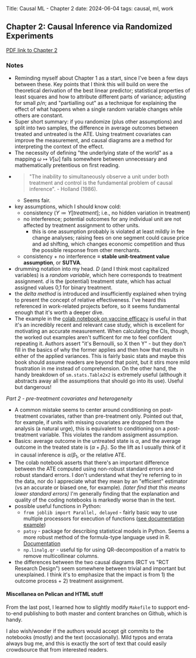 Title: Causal ML - Chapter 2
date: 2024-06-04
tags: causal, ml, work

## Chapter 2: Causal Inference via Randomized Experiments

[PDF link to Chapter 2](https://causalml-book.org/assets/chapters/CausalML_chap_2.pdf)

### Notes

* Reminding myself about Chapter 1 as a start, since I've been a few days between these. Key points that I think this will build on were the theoretical derivation of the best linear predictor; statistical properties of least squares and how to attribute different parts of variance; adjusting for small $p/n$; and "partialling out" as a technique for explaining the effect of what happens when a single random variable changes while others are constant.
* Super short summary: if you randomize (plus other assumptions) and split into two samples, the difference in average outcomes between treated and untreated is the ATE. Using treatment covariates can improve the measurement, and causal diagrams are a method for interpreting the context of the effect.
* The necessity of defining "the underlying state of the world" as a mapping $\omega \mapsto V[\omega]$ falls somewhere between unnecessary and mathematically pretentious on first reading. 
* > "The inability to simultaneously observe a unit under both treatment and control is the fundamental problem of causal inference". - Holland (1986).
    * Seems fair.
* key assumptions, which I should know cold:
    * consistency ($Y \coloneqq Y[treatment]$; i.e., no hidden variation in treatment)
    * no interference; potential outcomes for any individual unit are not affected by treatment assignment to other units. 
        * this is one assumption probably is violated at least mildly in fee change analyses; raising fees on one segment could cause price and ad shifting, which changes economic competition and thus the possible response from other merchants.
    * consistency + no interference $\equiv$ **stable unit-treatment value assumption**, or **SUTVA**.
* drumming notation into my head. $D$ (and I think most capitalized variables) is a *random variable*, which here corresponds to treatment assignment. $d$ is the (potential) treatment state, which has actual assigned values 0,1 for binary treatment. 
* the *delta method* is introduced and insufficiently explained when trying to present the concept of relative effectiveness. I've heard this referenced in work-related projects before, so it seems fundamental enough that it's worth a deeper dive.
* The example in the [colab notebook on vaccine efficacy](https://colab.research.google.com/github/CausalAIBook/MetricsMLNotebooks/blob/main/CM1/python-rct-vaccines.ipynb#scrollTo=g-wCDeWCkYem) is useful in that it's an incredibly recent and relevant case study, which is excellent for motivating an accurate measurement. When calculating the CIs, though, the worked out examples aren't sufficent for me to feel confident repeating it. Authors assert "it's Bernoulli, so X then Y" - but they don't fill in the basics of why the former applies and then how that results in either of the applied variances. This is fairly basic stats and maybe this book should assume readers are beyond that point, but it stirs more mild frustration in me instead of comprehension. On the other hand, the handy breakdown of `sm.stats.Table2x2` is extremely useful (although it abstracts away all the assumptions that should go into its use). Useful but dangerous! 

*Part 2 - pre-treatment covariates and heterogeneity*

* A common mistake seems to center around conditioning on post-treatment covariates, rather than pre-treatment only. Pointed out that, for example, if units with missing covariates are dropped from the analysis (a natural urge), this is equivalent to conditioning on a post-treatment variable. This violates the random assigment assumption.
* Basics: average outcome in the untreated state is $\alpha$, and the average outcome in the treated state is $(\alpha + \beta_1)$. So the lift as I usually think of it in causal inference is $\alpha/\beta_1$, or the relative ATE. 
* The colab notebook asserts that there's an important difference between the ATE computed using non-robust standard errors and robust standard errors. I don't understand what they're referring to in the data, nor do I appreciate what they mean by an "efficient" estimator (vs an accurate or biased one, for example). *(later find that this means lower standard errors)* I'm generally finding that the explanation and quality of the coding notebooks is markedly worse than in the text. 
* possible useful functions in Python:
    * `from joblib import Parallel, delayed` - fairly basic way to use multiple processors for execution of functions ([see documentation example](https://joblib.readthedocs.io/en/latest/parallel.html))
    * `patsy` - package for describing statistical models in Python. Seems a more robust method of the formula-type language used in R. [Documentation](https://patsy.readthedocs.io/en/latest/overview.html)
    * `np.linalg.qr` - useful tip for using QR-decomposition of a matrix to remove multicollinear columns.
* the differences between the two causal diagrams (RCT vs "RCT Research Design") seem somewhere between trivial and important but unexplained. I think it's to emphasize that the impact is from 1) the outcome process + 2) treatment assignment.

#### Miscellanea on Pelican and HTML stuff

From the last post, I learned how to slightly modify `Makefile` to support end-to-end publishing to both master and content branches on Github, which is handy.

I also wish/wonder if the authors would accept git commits to the notebooks (mostly) and the text (occasionally). Mild typos and errata always bug me, and this is exactly the sort of text that could easily crowdsource that from interested readers.